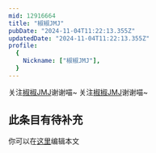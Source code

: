 ```yaml
---
mid: 12916664
title: "椒椒JMJ"
pubDate: "2024-11-04T11:22:13.355Z"
updatedDate: "2024-11-04T11:22:13.355Z"
profile:
  {
    Nickname: ["椒椒JMJ"],
  }
---
```


关注[椒椒JMJ](https://space.bilibili.com/12916664)谢谢喵~ 关注[椒椒JMJ](https://space.bilibili.com/12916664)谢谢喵~

## 此条目有待补充
你可以在[这里](https://github.com/Yuhanawa/VTuber.ICU-Content/edit/master/v/椒椒JMJ/index.md)编辑本文
